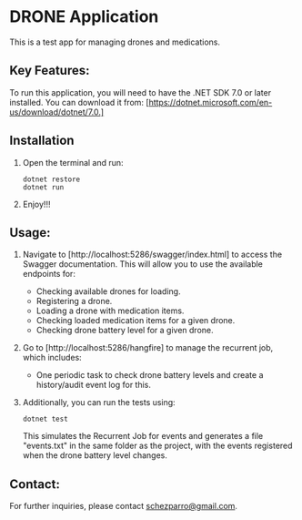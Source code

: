 # DRONE Application
This is a test app for managing drones and medications.

## Key Features:
To run this application, you will need to have the .NET SDK 7.0 or later installed.
You can download it from: [https://dotnet.microsoft.com/en-us/download/dotnet/7.0.]

## Installation
1. Open the terminal and run:
    ```
    dotnet restore
    dotnet run
    ```
2. Enjoy!!!

## Usage:
1. Navigate to [http://localhost:5286/swagger/index.html] to access the Swagger documentation. This will allow you to use the available endpoints for:

   - Checking available drones for loading.
   - Registering a drone.
   - Loading a drone with medication items.
   - Checking loaded medication items for a given drone.
   - Checking drone battery level for a given drone.

2. Go to [http://localhost:5286/hangfire] to manage the recurrent job, which includes:

   - One periodic task to check drone battery levels and create a history/audit event log for this.

3. Additionally, you can run the tests using:
    ```
    dotnet test
    ```
   This simulates the Recurrent Job for events and generates a file "events.txt" in the same folder as the project, with the events registered when the drone battery level changes.

## Contact:
For further inquiries, please contact schezparro@gmail.com.
